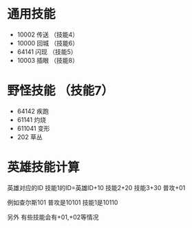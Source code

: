 # 通用技能
  - 10002 传送  （技能4）
  - 10000 回城  （技能6）
  - 64141 闪现  （技能5）
  - 10003 插眼  （技能8）

# 野怪技能  （技能7）
  - 64142 疾跑
  - 61141 灼烧
  - 611041 变形
  - 202 草丛      
  
# 英雄技能计算
英雄对应的ID
技能1的ID=英雄ID+10
技能2+20
技能3+30
普攻+01

例如查尔斯101
普攻是10101
技能1是10110

另外 有些技能会有+01,+02等情况